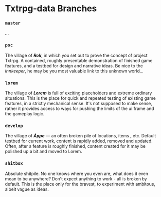 # Txtrpg-data Branches

### `master`
...

### `poc`
The village of ***Rok***, in which you set out to prove the concept of project Txtrpg.
A contained, roughly presentable demonstration of finished game features, and a testbed for design and narrative ideas.
Be nice to the _innkeeper_, he may be you most valuable link to this unknown world...

### `lorem`
The village of ***Lorem*** is full of exciting placeholders and extreme ordinary situations. 
This is the place for quick and repeated testing of existing game features, in a strictly mechanical sense.
It's not supposed to make sense, rather it provides access to ways for pushing the limits of the ui frame and the gameplay logic.

### `develop`
The village of ***Áppe*** — an often broken pile of locations, items , etc.
Default testbed for current work, content is rapidly added, removed and updated.
Often, after a feature is roughly finished, content created for it may be polished up a bit and moved to Lorem.

### `shitbox`
Absolute shitpile. No one knows where you even are, what does it even mean to be anywhere? 
Don't expect anything to work - all is broken by default.
This is the place only for the bravest, to experiment with ambitous, albeit vague as ideas.
